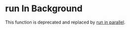 # run In Background

This function is deprecated and replaced by [run in parallel](/reference/control/run-in-parallel).